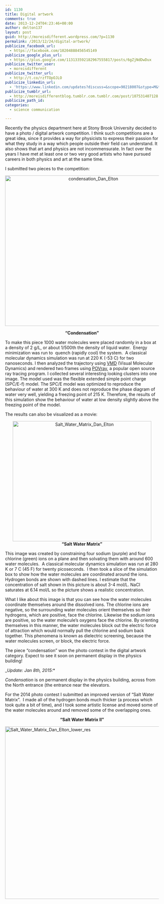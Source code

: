 ```yaml
---
id: 1130
title: Digital artwork
comments: true
date: 2013-12-24T04:23:46+00:00
author: delton137
layout: post
guid: http://moreisdifferent.wordpress.com/?p=1130
permalink: /2013/12/24/digital-artwork/
publicize_facebook_url:
  - https://facebook.com/10204888456545149
publicize_google_plus_url:
  - https://plus.google.com/113133592182967555817/posts/6gZjNdDwDux
publicize_twitter_user:
  - moreisdifferent
publicize_twitter_url:
  - http://t.co/rzfTOpOJLO
publicize_linkedin_url:
  - 'https://www.linkedin.com/updates?discuss=&scope=90218007&stype=M&topic=5959065285905383425&type=U&a=VcG8'
publicize_tumblr_url:
  - http://moreisdifferentblog.tumblr.com.tumblr.com/post/107531407128
publicize_path_id:
categories:
  - science communication

---
```

Recently the physics department here at Stony Brook University decided to have a photo / digital artwork competition. I think such competitions are a great idea, since it provides a way for physicists to express their passion for what they study in a way which people outside their field can understand. It also shows that art and physics are not incommensurate. In fact over the years I have met at least one or two very good artists who have pursued careers in both physics and art at the same time.

I submitted two pieces to the competition:

<!--more-->

<p style="text-align:center;">
  <a href="http://www.moreisdifferent.com/wp-content/uploads/2013/12/condensation_dan_elton.png"><img class="wp-image-1500 aligncenter" src="http://www.moreisdifferent.com/wp-content/uploads/2013/12/condensation_dan_elton.png?w=300" alt="condensation_Dan_Elton" width="562" height="492" /></a>
</p>

<p style="text-align:center;">
  <b>&#8220;Condensation&#8221;<br /> </b>
</p>

To make this piece 1000 water molecules were placed randomly in a box at a density of 2 g/L, or about 1/500th the density of liquid water.  Energy minimization was run to  quench (rapidly cool) the system.  A classical molecular dynamics simulation was run at 220 K (-53 C) for two nanoseconds. I then analyzed the trajectory using [VMD](www.ks.uiuc.edu/Research/vmd/) (Visual Molecular Dynamics) and rendered two frames using [POVray](en.wikipedia.org/wiki/POV-Ray‎), a popular open source ray tracing program. I collected several interesting looking clusters into one image. The model used was the flexible extended simple point charge (SPC/E-f) model. The SPC/E model was optimized to reproduce the behaviour of water at 300 K and does not reproduce the phase diagram of water very well, yielding a freezing point of 215 K. Therefore, the results of this simulation show the behaviour of water at low density slightly above the freezing point of the model.

The results can also be visualized as a movie:



<div class="jetpack-video-wrapper">
  <span class="embed-youtube" style="text-align:center; display: block;"></span>
</div>

<p style="text-align:center;">
  <a href="http://www.moreisdifferent.com/wp-content/uploads/2013/12/salt_water_matrix_dan_elton.png"><img class="wp-image-1501 aligncenter" src="http://www.moreisdifferent.com/wp-content/uploads/2013/12/salt_water_matrix_dan_elton.png?w=300" alt="Salt_Water_Matrix_Dan_Elton" width="454" height="393" srcset="http://www.moreisdifferent.com/wp-content/uploads/2013/12/salt_water_matrix_dan_elton.png 4369w, http://www.moreisdifferent.com/wp-content/uploads/2013/12/salt_water_matrix_dan_elton-300x259.png 300w, http://www.moreisdifferent.com/wp-content/uploads/2013/12/salt_water_matrix_dan_elton-768x664.png 768w, http://www.moreisdifferent.com/wp-content/uploads/2013/12/salt_water_matrix_dan_elton-1024x885.png 1024w, http://www.moreisdifferent.com/wp-content/uploads/2013/12/salt_water_matrix_dan_elton-1200x1037.png 1200w" sizes="(max-width: 454px) 100vw, 454px" /></a><br /> <b>&#8220;Salt Water Matrix&#8221;</b>
</p>

This image was created by constraining four sodium (purple) and four chlorine (green) ions on a plane and then solvating them with around 600 water molecules.  A classical molecular dynamics simulation was run at 280 K or 7 C (45 F) for twenty picoseconds.  I then took a slice of the simulation box to show how the water molecules are coordinated around the ions. Hydrogen bonds are shown with dashed lines. I estimate that the concentration of salt shown in this picture is about 3-4 mol/L. NaCl saturates at 6.14 mol/L so the picture shows a realistic concentration.

What I like about this image is that you can see how the water molecules coordinate themselves around the dissolved ions. The chlorine ions are negative, so the surrounding water molecules orient themselves so their hydrogens, which are positive, face the chlorine. Likewise the sodium ions are positive, so the water molecule&#8217;s oxygens face the chlorine. By orienting themselves in this manner, the water molecules block out the electric force of attraction which would normally pull the chlorine and sodium back together. This phenomena is known as dielectric screening, because the water molecules screen, or block, the electric force.

The piece &#8220;condensation&#8221; won the photo contest in the digital artwork category. Expect to see it soon on permanent display in the physics building!

_*Update: Jan 8th, 2015:**

_Condensation_ is on permanent display in the physics building, across from the North entrance (the entrance near the elevators.

For the 2014 photo contest I submitted an improved version of &#8220;Salt Water Matrix&#8221;.  I made all of the hydrogen bonds much thicker (a process which took quite a bit of time), and I took some artistic license and moved some of the water molecules around and removed some of the overlapping ones.

<p style="text-align:center;">
  <b>&#8220;Salt Water Matrix II&#8221;</b>
</p>

[<img class="  wp-image-1681 aligncenter" src="http://www.moreisdifferent.com/wp-content/uploads/2015/01/salt_water_matrix_dan_elton_lower_res.png?w=300" alt="Salt_Water_Matrix_Dan_Elton_lower_res" width="656" height="564" srcset="http://www.moreisdifferent.com/wp-content/uploads/2015/01/salt_water_matrix_dan_elton_lower_res-300x257.png 300w, http://www.moreisdifferent.com/wp-content/uploads/2015/01/salt_water_matrix_dan_elton_lower_res-1200x1029.png 1200w" sizes="(max-width: 656px) 100vw, 656px" />](http://www.moreisdifferent.com/wp-content/uploads/2015/01/salt_water_matrix_dan_elton_lower_res.png)
